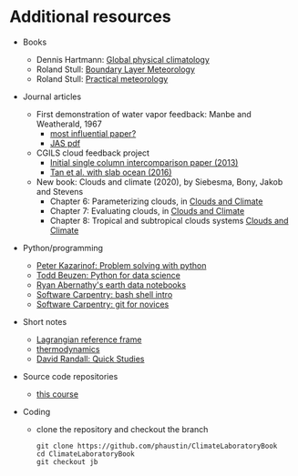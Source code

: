# Additional resources

- Books

  - Dennis Hartmann: [Global physical climatology](https://gw2jh3xr2c.search.serialssolutions.com/?sid=sersol&SS_jc=TC0001767901&title=Global%20physical%20climatology)  
  - Roland Stull: [Boundary Layer Meteorology](https://gw2jh3xr2c.search.serialssolutions.com/?sid=sersol&SS_jc=TC0000806834&title=An%20introduction%20to%20boundary%20layer%20meteorology)  
  - Roland Stull: [Practical meteorology](https://www.eoas.ubc.ca/books/Practical_Meteorology/)


- Journal articles

  - First demonstration of water vapor feedback: Manbe and Weatherald, 1967
    - [most influential paper?](https://www.carbonbrief.org/prof-john-mitchell-how-a-1967-study-greatly-influenced-climate-change-science)  
    - [JAS pdf](https://journals.ametsoc.org/view/journals/atsc/24/3/1520-0469_1967_024_0241_teotaw_2_0_co_2.xml)
  - CGILS cloud feedback project
    - [Initial single column intercomparison paper (2013)](https://agupubs.onlinelibrary.wiley.com/doi/pdf/10.1002/2013MS000246)
    - [Tan et al. with slab ocean (2016)](https://agupubs.onlinelibrary.wiley.com/doi/full/10.1002/2016MS000804)
  - New book: Clouds and climate (2020), by Siebesma, Bony, Jakob and Stevens
    - Chapter 6: Parameterizing clouds, in [Clouds and Climate](https://www-cambridge-org.ezproxy.library.ubc.ca/core/books/clouds-and-climate/7B47159F7B050B71625111E40795D182)
    - Chapter 7: Evaluating clouds, in [Clouds and Climate](https://www-cambridge-org.ezproxy.library.ubc.ca/core/books/clouds-and-climate/7B47159F7B050B71625111E40795D182)
    - Chapter 8: Tropical and subtropical clouds systems [Clouds and Climate](https://www-cambridge-org.ezproxy.library.ubc.ca/core/books/clouds-and-climate/7B47159F7B050B71625111E40795D182)

- Python/programming

  - [Peter Kazarinof: Problem solving with python](https://atsc_web.eoas.ubc.ca/)
  - [Todd Beuzen: Python for data science](https://github.com/TomasBeuzen/python-programming-for-data-science)
  - [Ryan Abernathy's earth data notebooks](https://github.com/earth-env-data-science/earth-env-data-science-book)
  - [Software Carpentry: bash shell intro](https://swcarpentry.github.io/shell-novice/01-intro/index.html)
  - [Software Carpentry: git for novices](https://swcarpentry.github.io/git-novice)

- Short notes
  - [Lagrangian reference frame](https://www.dropbox.com/s/29itq49fw2d3bdk/lagrangian.pdf?dl=0)  
  - [thermodynamics](https://www.dropbox.com/s/9fzwukhcbad70n7/thermo.pdf?dl=0)  
  - [David Randall: Quick Studies](http://hogback.atmos.colostate.edu/group/dave/QuickStudies.html)
  
- Source code repositories

  - [this course](https://github.com/phaustin/ClimateLaboratoryBook/tree/jb)

- Coding

  - clone the repository and checkout the branch

        git clone https://github.com/phaustin/ClimateLaboratoryBook
        cd ClimateLaboratoryBook
        git checkout jb
	